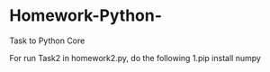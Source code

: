 # Homework-Python-
Task to Python Core

For run Task2 in homework2.py, do the following
1.pip install numpy

